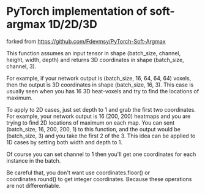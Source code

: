 # PyTorch implementation of soft-argmax 1D/2D/3D

forked from <https://github.com/Fdevmsy/PyTorch-Soft-Argmax>

This function assumes an input tensor in shape (batch_size, channel, height, width, depth) and returns 3D coordinates in shape (batch_size, channel, 3).

For example, if your network output is (batch_size, 16, 64, 64, 64)  voxels, then the output is 3D coordinates in shape (batch_size, 16, 3). This case is usually seen when you has 16 3D heat-voxels and try to find the locations of maximum. 

To apply to 2D cases, just set depth to 1 and grab the first two coordinates. For example, your network output is 16 (200, 200) heatmaps and you are trying to find 2D locations of maximum on each map. You can sent (batch_size, 16, 200, 200, 1) to this function, and the output would be (batch_size, 3) and you take the first 2 of the 3. This idea can be applied to 1D cases by setting both width and depth to 1. 

Of course you can set channel to 1 then you'll get one coordinates for each instance in the batch. 

Be careful that, you don't want use coordinates.floor() or coordinates.round() to get integer coordinates. Because these operations are not differentiable. 

